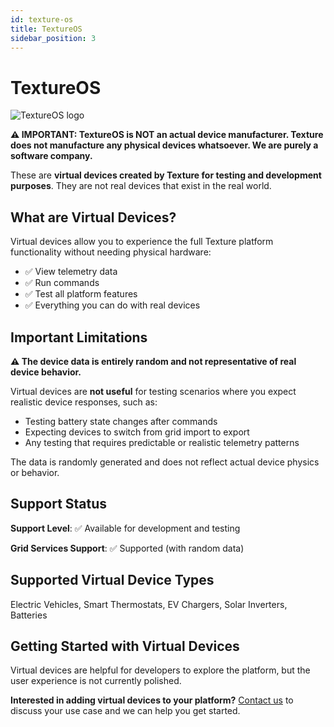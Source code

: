 ```yaml
---
id: texture-os
title: TextureOS
sidebar_position: 3
---
```


# TextureOS

<div style={{ textAlign: 'center', margin: '20px 0' }}>
  <img 
    src="https://device.cms.texture.energy/logo/Texture%20Vector%20Icon.svg" 
    alt="TextureOS logo" 
    style={{ maxWidth: '200px', maxHeight: '150px' }}
  />
</div>

**⚠️ IMPORTANT: TextureOS is NOT an actual device manufacturer. Texture does not manufacture any physical devices whatsoever. We are purely a software company.**

These are **virtual devices created by Texture for testing and development purposes**. They are not real devices that exist in the real world.

## What are Virtual Devices?

Virtual devices allow you to experience the full Texture platform functionality without needing physical hardware:

- ✅ View telemetry data 
- ✅ Run commands
- ✅ Test all platform features
- ✅ Everything you can do with real devices

## Important Limitations

**⚠️ The device data is entirely random and not representative of real device behavior.**

Virtual devices are **not useful** for testing scenarios where you expect realistic device responses, such as:
- Testing battery state changes after commands
- Expecting devices to switch from grid import to export
- Any testing that requires predictable or realistic telemetry patterns

The data is randomly generated and does not reflect actual device physics or behavior.

## Support Status

**Support Level**: ✅ Available for development and testing

**Grid Services Support**: ✅ Supported (with random data)

## Supported Virtual Device Types

Electric Vehicles, Smart Thermostats, EV Chargers, Solar Inverters, Batteries

## Getting Started with Virtual Devices

Virtual devices are helpful for developers to explore the platform, but the user experience is not currently polished.

**Interested in adding virtual devices to your platform?** [Contact us](mailto:support@texture.energy) to discuss your use case and we can help you get started.



